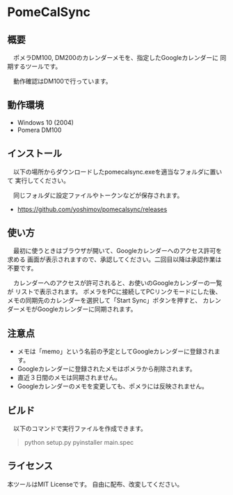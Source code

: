 PomeCalSync
===========

## 概要

　ポメラDM100, DM200のカレンダーメモを、指定したGoogleカレンダーに
同期するツールです。

　動作確認はDM100で行っています。

## 動作環境

- Windows 10 (2004)
- Pomera DM100

## インストール

　以下の場所からダウンロードしたpomecalsync.exeを適当なフォルダに置いて
実行してください。

　同じフォルダに設定ファイルやトークンなどが保存されます。

- <https://github.com/yoshimov/pomecalsync/releases>

## 使い方

　最初に使うときはブラウザが開いて、Googleカレンダーへのアクセス許可を求める
画面が表示されますので、承認してください。二回目以降は承認作業は不要です。

　カレンダーへのアクセスが許可されると、お使いのGoogleカレンダーの一覧が
リストで表示されます。
ポメラをPCに接続してPCリンクモードにした後、
メモの同期先のカレンダーを選択して「Start Sync」ボタンを押すと、
カレンダーメモがGoogleカレンダーに同期されます。

## 注意点

- メモは「memo」という名前の予定としてGoogleカレンダーに登録されます。
- Googleカレンダーに登録されたメモはポメラから削除されます。
- 直近３日間のメモは同期されません。
- Googleカレンダーのメモを変更しても、ポメラには反映されません。

## ビルド

　以下のコマンドで実行ファイルを作成できます。

> python setup.py
> pyinstaller main.spec

## ライセンス

本ツールはMIT Licenseです。
自由に配布、改変してください。
